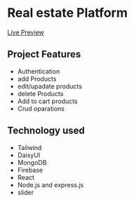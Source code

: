# Real estate Platform

[Live Preview](https://assignment-10-ph.netlify.app/)

## Project Features

- Authentication
- add Products
- edit/upadate products
- delete Products
- Add to cart products
- Crud oparations


## Technology used

- Tailwind
- DaisyUI
- MongoDB
- Firebase
- React
- Node.js and express.js
- slider


